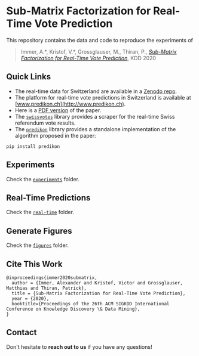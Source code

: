 # Sub-Matrix Factorization for Real-Time Vote Prediction

This repository contains the data and code to reproduce the experiments of

> Immer, A.\*, Kristof, V.\*, Grossglauser, M., Thiran, P., [*Sub-Matrix Factorization for Real-Time Vote Prediction*](https://infoscience.epfl.ch/record/278872), KDD 2020

## Quick Links

- The real-time data for Switzerland are available in a [Zenodo repo](https://zenodo.org/record/3984924).
- The platform for real-time vote predictions in Switzerland is available at [www.predikon.ch](http://www.predikon.ch).
- Here is a [PDF version](https://infoscience.epfl.ch/record/278872) of the paper.
- The [`swissvotes`](https://github.com/victorkristof/swissvotes) library provides a scraper for the real-time Swiss referendum vote results.  
- The [`predikon`](https://github.com/indy-lab/predikon) library provides a standalone implementation of the algorithm proposed in the paper:
```
pip install predikon
```

## Experiments

Check the [`experiments`](experiments) folder.

## Real-Time Predictions

Check the [`real-time`](real-time) folder.

## Generate Figures

Check the [`figures`](figures) folder.

## Cite This Work

```
@inproceedings{immer2020submatrix,
  author = {Immer, Alexander and Kristof, Victor and Grossglauser, Matthias and Thiran, Patrick},
  title = {Sub-Matrix Factorization for Real-Time Vote Prediction},
  year = {2020},
  booktitle={Proceedings of the 26th ACM SIGKDD International Conference on Knowledge Discovery \& Data Mining},
}
```

## Contact

Don't hesitate to **reach out to us** if you have any questions!
